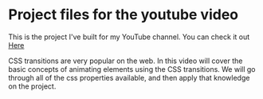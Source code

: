 # Project files for the youtube video

This is the project I've built for my YouTube channel. You can check it out [Here](https://www.youtube.com/watch?v=xyuEwKr-EeI)

CSS transitions are very popular on the web. In this video will cover the basic concepts of animating elements using the CSS transitions.  We will go through all of the css properties available, and then apply that knowledge on the project.

